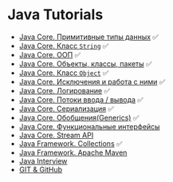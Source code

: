 # Java Tutorials

+ [Java Core. Примитивные типы данных](primitives.md) :white_check_mark:
+ [Java Core. Класс `String`](strings.md) :white_check_mark:
+ [Java Core. ООП](oop.md) :white_check_mark:
+ [Java Core. Объекты, классы, пакеты](classes.md) :white_check_mark:
+ [Java Core. Класс `Object`](objects.md) :white_check_mark:
+ [Java Core. Исключения и работа с ними](exceptions.md) :white_check_mark:
+ [Java Core. Логирование](loggers.md) :white_check_mark:
+ [Java Core. Потоки ввода / вывода](streams.md) :white_check_mark:
+ [Java Core. Сериализация](serialization.md) :white_check_mark:
+ [Java Core. Обобщения(Generics)](generics.md) :white_check_mark:
+ [Java Core. Функциональные интерфейсы](functionalInterface.md) 
+ [Java Core. Stream API](streamApi.md) 
+ [Java Framework. Collections](collections.md) :white_check_mark:
+ [Java Framework. Apache Maven](maven.md)
+ [Java Interview](interview.md)
+ [GIT & GitHub](git.md)

